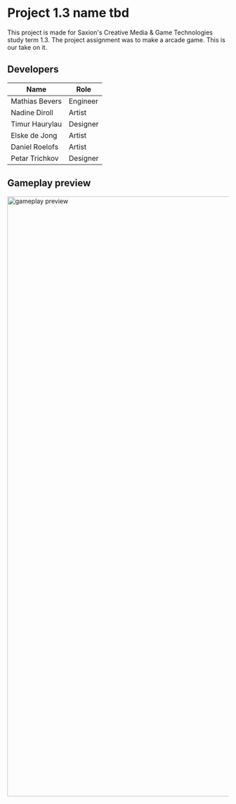 # Project 1.3 name tbd
This project is made for Saxion's Creative Media & Game Technologies study term 1.3. The project assignment was to make a arcade game. This is our take on it.

## Developers
| Name | Role |
|-------|-------|
| Mathias Bevers | Engineer |
| Nadine Diroll | Artist |
| Timur Haurylau | Designer |
| Elske de Jong | Artist|
| Daniel Roelofs | Artist |
| Petar Trichkov  | Designer |

## Gameplay preview
<img scr="gameplay-preview.gif" alt="gameplay preview" width=800 height=1366/>